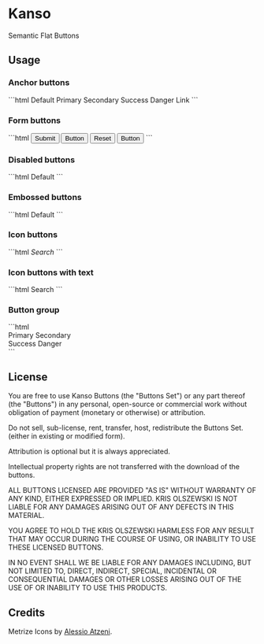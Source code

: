 <h1>Kanso</h1>
<p>Semantic Flat Buttons</p>
<h2>Usage</h2>
<h3>Anchor buttons</h3>
```html
<a class="button">Default</a>
<a class="button is-primary">Primary</a>
<a class="button is-secondary">Secondary</a>
<a class="button is-success">Success</a>
<a class="button is-danger">Danger</a>
<a class="button is-link">Link</a>
```
<h3>Form buttons</h3>
```html
<input type="submit" class="button" value="Submit">
<input type="button" class="button" value="Button">
<input type="reset" class="button" value="Reset">
<button class="button">Button</button>
```
<h3>Disabled buttons</h3>
```html
<a class="button is-disabled">Default</a>
```
<h3>Embossed buttons</h3>
```html
<a class="button is-embossed">Default</a>
```
<h3>Icon buttons</h3>
```html
<a class="button has-icon"><i class="icon-search">Search</i></a>
```
<h3>Icon buttons with text</h3>
```html
<a class="button has-icon has-text"><i class="icon-search"></i>Search</a>
```
<h3>Button group</h3>
```html
<div class="button-group-row">
  <div class="button-group">
    <a class="button is-primary">Primary</a>
    <a class="button is-secondary">Secondary</a>
  </div>
  <div class="button-group push-right">
    <a class="button is-success">Success</a>
    <a class="button is-danger">Danger</a>
  </div>
</div>
```
<h2>License</h2>
<p>You are free to use Kanso Buttons (the "Buttons Set") or any part thereof (the "Buttons") in any personal, open-source or commercial work without obligation of payment (monetary or otherwise) or attribution.</p>
<p>Do not sell, sub-license, rent, transfer, host, redistribute the Buttons Set. (either in existing or modified form).</p>
<p>Attribution is optional but it is always appreciated.</p>
<p>Intellectual property rights are not transferred with the download of the buttons.</p>
<p>ALL BUTTONS LICENSED ARE PROVIDED "AS IS" WITHOUT WARRANTY OF ANY KIND, EITHER EXPRESSED OR IMPLIED. KRIS OLSZEWSKI IS NOT LIABLE FOR ANY DAMAGES ARISING OUT OF ANY DEFECTS IN THIS MATERIAL.</p>
<p>YOU AGREE TO HOLD THE KRIS OLSZEWSKI HARMLESS FOR ANY RESULT THAT MAY OCCUR DURING THE COURSE OF USING, OR INABILITY TO USE THESE LICENSED BUTTONS.</p>
<p>IN NO EVENT SHALL WE BE LIABLE FOR ANY DAMAGES INCLUDING, BUT NOT LIMITED TO, DIRECT, INDIRECT, SPECIAL, INCIDENTAL OR CONSEQUENTIAL DAMAGES OR OTHER LOSSES ARISING OUT OF THE USE OF OR INABILITY TO USE THIS PRODUCTS.</p>
<h2>Credits</h2>
<p>Metrize Icons by <a href="http://www.alessioatzeni.com/">Alessio Atzeni</a>.</p>
